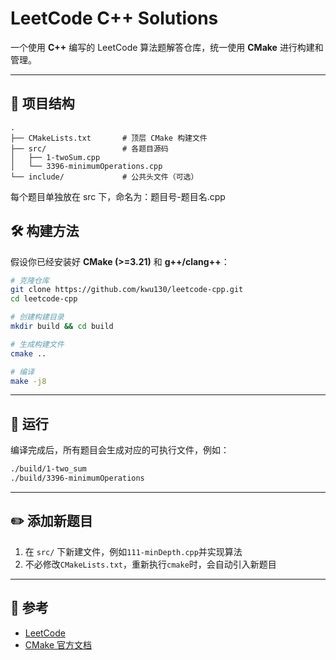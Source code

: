 # LeetCode C++ Solutions

一个使用 **C++** 编写的 LeetCode 算法题解答仓库，统一使用 **CMake**
进行构建和管理。

------------------------------------------------------------------------

## 📂 项目结构

    .
    ├── CMakeLists.txt       # 顶层 CMake 构建文件
    ├── src/                 # 各题目源码
    │   ├── 1-twoSum.cpp        
    │   └── 3396-minimumOperations.cpp
    └── include/             # 公共头文件（可选）

每个题目单独放在 src 下，命名为：题目号-题目名.cpp

## 🛠️ 构建方法

假设你已经安装好 **CMake (\>=3.21)** 和 **g++/clang++**：

``` bash
# 克隆仓库
git clone https://github.com/kwu130/leetcode-cpp.git
cd leetcode-cpp

# 创建构建目录
mkdir build && cd build

# 生成构建文件
cmake ..

# 编译
make -j8
```

------------------------------------------------------------------------

## 🚀 运行

编译完成后，所有题目会生成对应的可执行文件，例如：

``` bash
./build/1-two_sum
./build/3396-minimumOperations
```

------------------------------------------------------------------------

## ✏️ 添加新题目

1.  在 `src/` 下新建文件，例如`111-minDepth.cpp`并实现算法
3.  不必修改`CMakeLists.txt`，重新执行`cmake`时，会自动引入新题目

------------------------------------------------------------------------

## 📖 参考

-   [LeetCode](https://leetcode.cn/)
-   [CMake 官方文档](https://cmake.org/documentation/)
